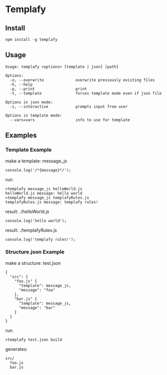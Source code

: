 Templafy
========

## Install

    npm install -g templafy

## Usage

    Usage: templafy <options> [template | json] [path]

    Options:
      -o, --overwrite              overwrite previously existing files
      -h, --help
      -p, --print                  print
      -t, --template               forces template mode even if json file

    Options in json mode:
      -i, --interactive            prompts input from user

    Options in template mode:
      --vars=vars                  info to use for template

## Examples

### Template Example

  make a template: message_js
  
    console.log('/*{message}*/');
    
  run:
  
    >templafy message_js helloWorld.js
    helloWorld.js message: hello world
    >templafy message_js templafyRules.js
    templafyRules.js message: templafy rules!
    
  result: ./helloWorld.js
  
    console.log('hello world');
    
  result: ./templafyRules.js
  
    console.log('templafy rules!');
    
### Structure.json Example
    
  make a structure: test.json
  
    {
      "src": {
        "foo.js" {
          "template": message_js,
          "message": "foo"
        },
        "bar.js" {
          "template": message_js,
          "message": "bar"
        }
      }
    }
    
  run:
    
    >templafy test.json build
  
  generates:
  
    src/
      foo.js
      bar.js

